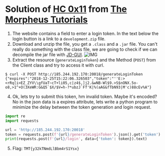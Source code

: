 # Solution of [HC 0x11](https://challenges.the-morpheus.de) from [The Morpheus Tutorials](https://the-morpheus.de)

1. The website contains a field to enter a login token. In the text below the login button is a link to a `development.zip` file.
2. Download and unzip the file, you get a `.class` and a `.jar` file. You can't really do something with the class file, we are going to check if we can decompile the jar file with [JD-GUI](http://jd.benow.ca/).
![IMG]()
3. Extract the resource (`generateLoginToken`) and the Method (`POST`) from the Client class and try to access it with curl.
```
$ curl -X POST http://185.244.192.170:20018/generateLoginToken
{"expires":"2018-12-25T15:22:06.326503","token":"''E:><rRq[i>EZ_ZYV\\gfUaT~cT+li05,c|z4$,]j2.&wNB-Wl$9.>S$nONX.5o-o8,>1^+O(3XeWR:G&Q5`$X/$V=h-?*ubzJ`Ff'K|%(aAG&fTbN93|M'c)88cEv%A"}
```
4. Ok, lets try to submit this token, hm invalid token. Maybe it's encoded? No in the json data is a expires attribute, lets write a python program to minimize the delay between the token generation and login request.

  ```python
  import re
  import requests

  url = 'http://185.244.192.170:20018'
  token = requests.post(f'{url}/generateLoginToken').json().get('token')
  print(requests.post(f'{url}/login', data={'token': token}).text)
  ```

5. Flag: `TMT{y32kTNmdLlBbm4rS1Ysx}`
